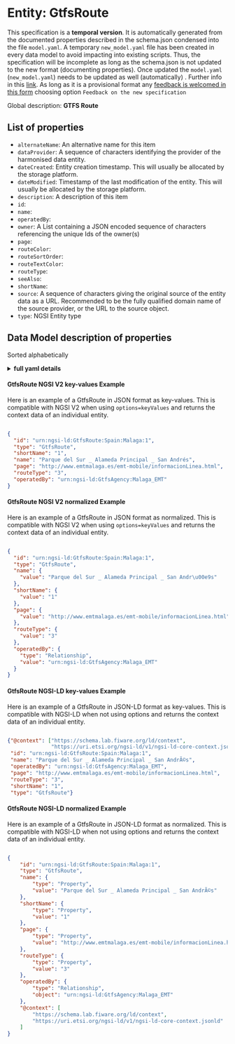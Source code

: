 Entity: GtfsRoute  
=================  
This specification is a **temporal version**. It is automatically generated from the  documented properties described in the schema.json condensed into the file `model.yaml`. A temporary `new_model.yaml` file has been created in every data model to avoid impacting into existing scripts. Thus, the specification will be incomplete as long as the schema.json is not updated to the new format (documenting properties). Once updated the `model.yaml` (`new_model.yaml`) needs to be updated as well (automatically) . Further info in this [link](https://github.com/smart-data-models/data-models/blob/master/specs/warning_message_new_spec.md). As long as it is a provisional format any [feedback is welcomed in this form](https://smartdatamodels.org/index.php/submit-an-issue-2/) choosing option `Feedback on the new specification`  
Global description: **GTFS Route**  

## List of properties  

- `alternateName`: An alternative name for this item  - `dataProvider`: A sequence of characters identifying the provider of the harmonised data entity.  - `dateCreated`: Entity creation timestamp. This will usually be allocated by the storage platform.  - `dateModified`: Timestamp of the last modification of the entity. This will usually be allocated by the storage platform.  - `description`: A description of this item  - `id`:   - `name`:   - `operatedBy`:   - `owner`: A List containing a JSON encoded sequence of characters referencing the unique Ids of the owner(s)  - `page`:   - `routeColor`:   - `routeSortOrder`:   - `routeTextColor`:   - `routeType`:   - `seeAlso`:   - `shortName`:   - `source`: A sequence of characters giving the original source of the entity data as a URL. Recommended to be the fully qualified domain name of the source provider, or the URL to the source object.  - `type`: NGSI Entity type  ## Data Model description of properties  
Sorted alphabetically  
<details><summary><strong>full yaml details</strong></summary>    
```yaml  
GtfsRoute:    
  description: 'GTFS Route'    
  properties:    
    alternateName:    
      description: 'An alternative name for this item'    
      type: Property    
    dataProvider:    
      description: 'A sequence of characters identifying the provider of the harmonised data entity.'    
      type: Property    
    dateCreated:    
      description: 'Entity creation timestamp. This will usually be allocated by the storage platform.'    
      format: date-time    
      type: Property    
    dateModified:    
      description: 'Timestamp of the last modification of the entity. This will usually be allocated by the storage platform.'    
      format: date-time    
      type: Property    
    description:    
      description: 'A description of this item'    
      type: Property    
    id:    
      anyOf: &gtfsroute_-_properties_-_owner_-_items_-_anyof    
        - description: 'Property. Identifier format of any NGSI entity'    
          maxLength: 256    
          minLength: 1    
          pattern: ^[\w\-\.\{\}\$\+\*\[\]`|~^@!,:\\]+$    
          type: string    
        - description: 'Property. Identifier format of any NGSI entity'    
          format: uri    
          type: string    
    name:    
      type: string    
    operatedBy:    
      format: uri    
      type: string    
    owner:    
      description: 'A List containing a JSON encoded sequence of characters referencing the unique Ids of the owner(s)'    
      items:    
        anyOf: *gtfsroute_-_properties_-_owner_-_items_-_anyof    
      type: Property    
    page:    
      type: string    
    routeColor:    
      type: string    
    routeSortOrder:    
      minimum: 0    
      type: integer    
    routeTextColor:    
      type: string    
    routeType:    
      enum:    
        - 0    
        - 1    
        - 2    
        - 3    
        - 4    
        - 5    
        - 6    
        - 7    
      type: string    
    seeAlso:    
      oneOf:    
        - items:    
            - format: uri    
              type: string    
          minItems: 1    
          type: array    
        - format: uri    
          type: string    
    shortName:    
      type: string    
    source:    
      description: 'A sequence of characters giving the original source of the entity data as a URL. Recommended to be the fully qualified domain name of the source provider, or the URL to the source object.'    
      type: Property    
    type:    
      description: 'NGSI Entity type'    
      enum:    
        - GtfsRoute    
      type: string    
  required:    
    - id    
    - type    
  type: object    
```  
</details>    
#### GtfsRoute NGSI V2 key-values Example    
Here is an example of a GtfsRoute in JSON format as key-values. This is compatible with NGSI V2 when  using `options=keyValues` and returns the context data of an individual entity.  
```json  
{  
  "id": "urn:ngsi-ld:GtfsRoute:Spain:Malaga:1",  
  "type": "GtfsRoute",  
  "shortName": "1",  
  "name": "Parque del Sur _ Alameda Principal _ San Andrés",  
  "page": "http://www.emtmalaga.es/emt-mobile/informacionLinea.html",  
  "routeType": "3",  
  "operatedBy": "urn:ngsi-ld:GtfsAgency:Malaga_EMT"  
}  
```  
#### GtfsRoute NGSI V2 normalized Example    
Here is an example of a GtfsRoute in JSON format as normalized. This is compatible with NGSI V2 when  using `options=keyValues` and returns the context data of an individual entity.  
```json  
{  
  "id": "urn:ngsi-ld:GtfsRoute:Spain:Malaga:1",  
  "type": "GtfsRoute",  
  "name": {  
    "value": "Parque del Sur _ Alameda Principal _ San Andr\u00e9s"  
  },  
  "shortName": {  
    "value": "1"  
  },  
  "page": {  
    "value": "http://www.emtmalaga.es/emt-mobile/informacionLinea.html"  
  },  
  "routeType": {  
    "value": "3"  
  },  
  "operatedBy": {  
    "type": "Relationship",  
    "value": "urn:ngsi-ld:GtfsAgency:Malaga_EMT"  
  }  
}  
```  
#### GtfsRoute NGSI-LD key-values Example    
Here is an example of a GtfsRoute in JSON-LD format as key-values. This is compatible with NGSI-LD when not using options and returns the context data of an individual entity.  
```json  
{"@context": ["https://schema.lab.fiware.org/ld/context",  
              "https://uri.etsi.org/ngsi-ld/v1/ngsi-ld-core-context.jsonld"],  
 "id": "urn:ngsi-ld:GtfsRoute:Spain:Malaga:1",  
 "name": "Parque del Sur _ Alameda Principal _ San AndrÃ©s",  
 "operatedBy": "urn:ngsi-ld:GtfsAgency:Malaga_EMT",  
 "page": "http://www.emtmalaga.es/emt-mobile/informacionLinea.html",  
 "routeType": "3",  
 "shortName": "1",  
 "type": "GtfsRoute"}  
```  
#### GtfsRoute NGSI-LD normalized Example    
Here is an example of a GtfsRoute in JSON-LD format as normalized. This is compatible with NGSI-LD when not using options and returns the context data of an individual entity.  
```json  
{  
    "id": "urn:ngsi-ld:GtfsRoute:Spain:Malaga:1",  
    "type": "GtfsRoute",  
    "name": {  
        "type": "Property",  
        "value": "Parque del Sur _ Alameda Principal _ San AndrÃ©s"  
    },  
    "shortName": {  
        "type": "Property",  
        "value": "1"  
    },  
    "page": {  
        "type": "Property",  
        "value": "http://www.emtmalaga.es/emt-mobile/informacionLinea.html"  
    },  
    "routeType": {  
        "type": "Property",  
        "value": "3"  
    },  
    "operatedBy": {  
        "type": "Relationship",  
        "object": "urn:ngsi-ld:GtfsAgency:Malaga_EMT"  
    },  
    "@context": [  
        "https://schema.lab.fiware.org/ld/context",  
        "https://uri.etsi.org/ngsi-ld/v1/ngsi-ld-core-context.jsonld"  
    ]  
}  
```  

